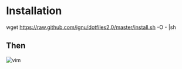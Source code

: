 # Installation

wget https://raw.github.com/ignu/dotfiles2.0/master/install.sh -O - |sh

## Then
![vim](http://t.co/M5L8obqvtB)
